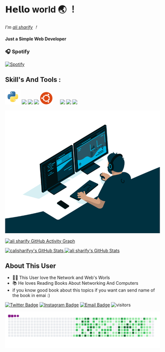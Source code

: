 # 𝗛𝗲𝗹𝗹𝗼 <b>world</b> 🌏 ！ 

*I'm [ali sharify](https://github.com/alisharify7) ！*

#### Just a Simple Web Developer  #### 

### 🎧 Spotify
[![Spotify](https://spotifnow.vercel.app/api/spotify)](https://open.spotify.com/user/31okyqhr3spkahtwqmv5i7opem5e)


## Skill's And Tools :

<div>
<code><img height="50" src="https://raw.githubusercontent.com/github/explore/80688e429a7d4ef2fca1e82350fe8e3517d3494d/topics/python/python.png"></code>
<code><img height="50" src="https://www.britefish.net/wp-content/uploads/2019/07/logo-c-1.png"></code>
<code><img height="45" src="https://www.avenga.com/wp-content/uploads/2020/11/C-Sharp.png"></code>
<code><img height="40" src="https://naysan.ca/wp-content/uploads/2020/10/flask_banner.png"></code> 
<code><img height="40"                                                     src="https://raw.githubusercontent.com/github/explore/80688e429a7d4ef2fca1e82350fe8e3517d3494d/topics/ubuntu/ubuntu.png">   </code>
<code><img height="40" src="https://cdn.svgporn.com/logos/visual-studio-code.svg"></code>   
<code><img height="40" src="https://upload.wikimedia.org/wikipedia/commons/thumb/3/38/SQLite370.svg/1200px-       SQLite370.svg.png"></code>    
<code><img height="40" src="https://www.jodayn.com/wp-content/uploads/2018/05/0009087_course-comptia-network-v6-n10-006-1.jpeg"></code>
</div>
<br>

<img width='650px' height='400px' src='https://raw.githubusercontent.com/CodeWithEmad/CodeWithEmad/main/code.gif' >

[![ali sharify GitHub Activity Graph](https://activity-graph.herokuapp.com/graph?username=alisharify7&bg_color=22272e&title_color=FFFFFF&text_color=FFFFFF)](https://git.io/praveenscience)


<a href="https://github.com/alisharify7">
  <img  src="https://github-readme-stats.vercel.app/api?username=alisharify7&show_icons=true&line_height=30&count_private=true&title_color=ab72c0&text_color=ab72c0&icon_color=6aa6f8&bg_color=22272e" alt="calisharifyy's GitHub Stats" />
</a>

<a href="https://github.com/alisharify7">
  <img  src="https://github-readme-stats.vercel.app/api/top-langs/?username=alisharify7&title_color=ab72c0&text_color=ab72c0&icon_color=6aa6f8&bg_color=22272e" alt="ali sharify's GitHub Stats" />
</a>


## About This User

- 👨‍💻 This User love the Network and Web's Worls
- :books: He loves Reading Books About Networking And Computers 
- if you know good book about this topics if you want can send name of the book in emai :)


[![Twitter Badge](https://img.shields.io/badge/-Twitter-1da1f2?style=flat-square&labelColor=1da1f2&logo=twitter&logoColor=white&link=https://twitter.com/Yaronzz)](https://twitter.com/alisharify7)
[![Instagram Badge](https://img.shields.io/badge/-Instagram-purple?style=flat&logo=instagram&logoColor=white&link=https://instagram.com/ali._.sharify/)](https://instagram.com/ali._.sharify)
[![Email Badge](https://img.shields.io/badge/-Email-c14438?style=flat-square&logo=Gmail&logoColor=white&link=mailto:yaronhuang@foxmail.com)](mailto:alisharifyoffcial@gmail.com)
![visitors](https://visitor-badge.laobi.icu/badge?page_id=alisharifyy)


![snake gif](https://github.com/alisharifyy/alisharifyy/blob/output/github-contribution-grid-snake.gif)
